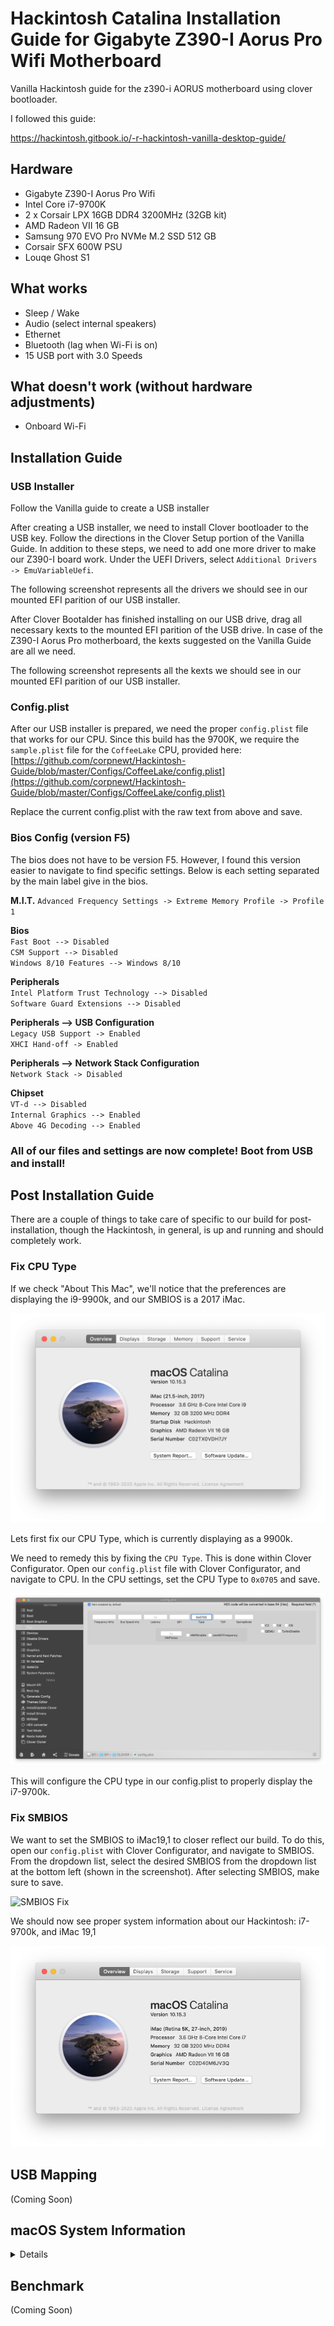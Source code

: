 # Hackintosh Catalina Installation Guide for Gigabyte Z390-I Aorus Pro Wifi Motherboard

Vanilla Hackintosh guide for the z390-i AORUS motherboard using clover bootloader.

I followed this guide:

https://hackintosh.gitbook.io/-r-hackintosh-vanilla-desktop-guide/

## Hardware

- Gigabyte Z390-I Aorus Pro Wifi
- Intel Core i7-9700K
- 2 x Corsair LPX 16GB DDR4 3200MHz (32GB kit)
- AMD Radeon VII 16 GB
- Samsung 970 EVO Pro NVMe M.2 SSD 512 GB
- Corsair SFX 600W PSU
- Louqe Ghost S1

## What works

- Sleep / Wake
- Audio (select internal speakers)
- Ethernet
- Bluetooth (lag when Wi-Fi is on)
- 15 USB port with 3.0 Speeds

## What doesn't work (without hardware adjustments)

- Onboard Wi-Fi

## Installation Guide

### USB Installer

Follow the Vanilla guide to create a USB installer

After creating a USB installer, we need to install Clover bootloader to the USB key. Follow the directions in the Clover Setup portion of the Vanilla Guide. In addition to these steps, we need to add one more driver to make our Z390-I board work. Under the UEFI Drivers, select `Additional Drivers -> EmuVariableUefi`.

The following screenshot represents all the drivers we should see in our mounted EFI parition of our USB installer.

After Clover Bootalder has finished installing on our USB drive, drag all necessary kexts to the mounted EFI parition of the USB drive. In case of the Z390-I Aorus Pro motherboard, the kexts suggested on the Vanilla Guide are all we need.

The following screenshot represents all the kexts we should see in our mounted EFI parition of our USB installer.

### Config.plist

After our USB installer is prepared, we need the proper `config.plist` file that works for our CPU. Since this build has the 9700K, we require the `sample.plist` file for the `CoffeeLake` CPU, provided here: [https://github.com/corpnewt/Hackintosh-Guide/blob/master/Configs/CoffeeLake/config.plist](https://github.com/corpnewt/Hackintosh-Guide/blob/master/Configs/CoffeeLake/config.plist)

Replace the current config.plist with the raw text from above and save.

### Bios Config (version F5)

The bios does not have to be version F5. However, I found this version easier to navigate to find specific settings. Below is each setting separated by the main label give in the bios.

**M.I.T.**
`Advanced Frequency Settings -> Extreme Memory Profile -> Profile 1`

**Bios**  
`Fast Boot --> Disabled`  
`CSM Support --> Disabled`  
`Windows 8/10 Features --> Windows 8/10`

**Peripherals**  
`Intel Platform Trust Technology --> Disabled`  
`Software Guard Extensions --> Disabled`

**Peripherals --> USB Configuration**  
`Legacy USB Support -> Enabled`  
`XHCI Hand-off -> Enabled`

**Peripherals --> Network Stack Configuration**  
`Network Stack -> Disabled`

**Chipset**  
`VT-d --> Disabled`  
`Internal Graphics --> Enabled`  
`Above 4G Decoding --> Enabled`

### All of our files and settings are now complete! Boot from USB and install!

## Post Installation Guide

There are a couple of things to take care of specific to our build for post-installation, though the Hackintosh, in general, is up and running and should completely work.

### Fix CPU Type

If we check "About This Mac", we'll notice that the preferences are displaying the i9-9900k, and our SMBIOS is a 2017 iMac.

![About My Mac](images/about-mac-old.png)

Lets first fix our CPU Type, which is currently displaying as a 9900k.

We need to remedy this by fixing the `CPU Type`. This is done within Clover Configurator. Open our `config.plist` file with Clover Configurator, and navigate to CPU. In the CPU settings, set the CPU Type to `0x0705` and save.

![CPU Type Fix](images/cputype-fix.png)

This will configure the CPU type in our config.plist to properly display the i7-9700k.

### Fix SMBIOS

We want to set the SMBIOS to iMac19,1 to closer reflect our build. To do this, open our `config.plist` with Clover Configurator, and navigate to SMBIOS. From the dropdown list, select the desired SMBIOS from the dropdown list at the bottom left (shown in the screenshot). After selecting SMBIOS, make sure to save.

![SMBIOS Fix](images/smbios-19,1.png)

We should now see proper system information about our Hackintosh: i7-9700k, and iMac 19,1

![About My Mac](images/about-mac.png)

## USB Mapping

(Coming Soon)

## macOS System Information

<details>

![About My Mac](images/about-mac.png)

![System Info Hardware](images/about-mac-hw.png)

![System Info Audio](images/audio.png)

![System Info Bluetooth](images/bluetooth.png)

![System Info Ethernet](images/ethernet.png)

![System Info GPU](images/gpu.png)

![System Info Memory](images/memory.png)

![System Info NVMExpress](images/nvme.png)

![System Info USB (USB Inject All)](images/usb-injectall.png)

</details>

## Benchmark

(Coming Soon)
